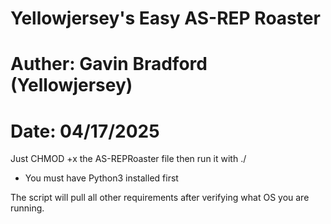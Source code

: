 # Yellowjersey's Easy AS-REP Roaster


# Auther: Gavin Bradford (Yellowjersey)
# Date: 04/17/2025


Just CHMOD +x the AS-REPRoaster file then run it with ./

* You must have Python3 installed first 

The script will pull all other requirements after verifying what OS you are running. 

